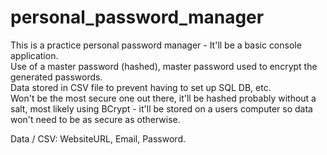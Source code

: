 # personal_password_manager
This is a practice personal password manager - It'll be a basic console application.  
Use of a master password (hashed), master password used to encrypt the generated passwords.  
Data stored in CSV file to prevent having to set up SQL DB, etc.  
Won't be the most secure one out there, it'll be hashed probably without a salt, most likely using BCrypt - it'll be stored on a users computer so data won't need to be as secure as otherwise.  

Data / CSV: WebsiteURL, Email, Password.  
